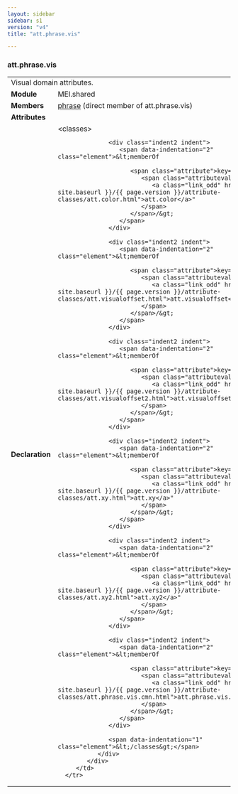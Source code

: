 ```yaml
---
layout: sidebar
sidebar: s1
version: "v4"
title: "att.phrase.vis"

---
```


<div class="classSpec att">
   <h3 id="att.phrase.vis">att.phrase.vis</h3>
   <table class="wovenodd">
      <tr>
         <td colspan="2" class="wovenodd-col2">Visual domain attributes.</td>
      </tr>
      <tr>
         <td class="wovenodd-col1">
            <strong>Module</strong>
         </td>
         <td class="wovenodd-col2">MEI.shared</td>
      </tr>
      <tr>
         <td class="wovenodd-col1">
            <strong>Members</strong>
         </td>
         <td class="wovenodd-col2">
            <div class="parent">
               <div>
                  <a class="link_odd_elementSpec" href="{{ site.baseurl }}/{{ page.version }}/elements/phrase.html">phrase</a> (direct member of att.phrase.vis)
               </div>
            </div>
         </td>
      </tr>
      <tr>
         <td class="wovenodd-col1">
            <strong>Attributes</strong>
         </td>
         <td class="wovenodd-col2"></td>
      </tr>
      <tr>
         <td class="wovenodd-col1">
            <strong>Declaration</strong>
         </td>
         <td class="wovenodd-col2">
            <div xml:space="preserve" class="pre">
               <div class="indent1 indent">
                  <span data-indentation="1" class="element">&lt;classes&gt;</span>
                  
                  <div class="indent2 indent">
                     <span data-indentation="2" class="element">&lt;memberOf
                        
                        <span class="attribute">key=
                           <span class="attributevalue">"
                              <a class="link_odd" href="{{ site.baseurl }}/{{ page.version }}/attribute-classes/att.color.html">att.color</a>"
                           </span>
                        </span>/&gt;
                     </span>
                  </div>
                  
                  <div class="indent2 indent">
                     <span data-indentation="2" class="element">&lt;memberOf
                        
                        <span class="attribute">key=
                           <span class="attributevalue">"
                              <a class="link_odd" href="{{ site.baseurl }}/{{ page.version }}/attribute-classes/att.visualoffset.html">att.visualoffset</a>"
                           </span>
                        </span>/&gt;
                     </span>
                  </div>
                  
                  <div class="indent2 indent">
                     <span data-indentation="2" class="element">&lt;memberOf
                        
                        <span class="attribute">key=
                           <span class="attributevalue">"
                              <a class="link_odd" href="{{ site.baseurl }}/{{ page.version }}/attribute-classes/att.visualoffset2.html">att.visualoffset2</a>"
                           </span>
                        </span>/&gt;
                     </span>
                  </div>
                  
                  <div class="indent2 indent">
                     <span data-indentation="2" class="element">&lt;memberOf
                        
                        <span class="attribute">key=
                           <span class="attributevalue">"
                              <a class="link_odd" href="{{ site.baseurl }}/{{ page.version }}/attribute-classes/att.xy.html">att.xy</a>"
                           </span>
                        </span>/&gt;
                     </span>
                  </div>
                  
                  <div class="indent2 indent">
                     <span data-indentation="2" class="element">&lt;memberOf
                        
                        <span class="attribute">key=
                           <span class="attributevalue">"
                              <a class="link_odd" href="{{ site.baseurl }}/{{ page.version }}/attribute-classes/att.xy2.html">att.xy2</a>"
                           </span>
                        </span>/&gt;
                     </span>
                  </div>
                  
                  <div class="indent2 indent">
                     <span data-indentation="2" class="element">&lt;memberOf
                        
                        <span class="attribute">key=
                           <span class="attributevalue">"
                              <a class="link_odd" href="{{ site.baseurl }}/{{ page.version }}/attribute-classes/att.phrase.vis.cmn.html">att.phrase.vis.cmn</a>"
                           </span>
                        </span>/&gt;
                     </span>
                  </div>
                  
                  <span data-indentation="1" class="element">&lt;/classes&gt;</span>
               </div>
            </div>
         </td>
      </tr>
   </table>
</div>